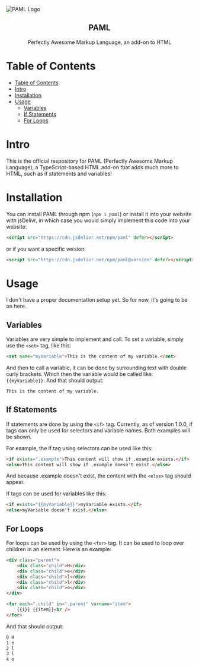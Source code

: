 ![PAML Logo](https://repository-images.githubusercontent.com/491334714/441747be-9bce-44e3-9330-0b78ff026b2d)

<h2 align="center">PAML</h2>
<p align="center">Perfectly Awesome Markup Language, an add-on to HTML</p>

# Table of Contents
- [Table of Contents](#table-of-contents)
- [Intro](#intro)
- [Installation](#installation)
- [Usage](#usage)
  - [Variables](#variables)
  - [If Statements](#if-statements)
  - [For Loops](#for-loops)

# Intro
This is the official respository for PAML (Perfectly Awesome Markup Language), a TypeScript-based HTML add-on that adds much more to HTML, such as if statements and variables!

# Installation
You can install PAML through npm (`npm i paml`) or install it into your website with jsDelivr, in which case you would simply implement this code into your website:
```html
<script src="https://cdn.jsdelivr.net/npm/paml" defer></script>
```
or if you want a specific version:
```html
<script src="https://cdn.jsdelivr.net/npm/paml@version" defer></script>
```

# Usage
I don't have a proper documentation setup yet. So for now, it's going to be on here.

## Variables
Variables are very simple to implement and call. To set a variable, simply use the `<set>` tag, like this:
```html
<set name="myVariable">This is the content of my variable.</set>
```
And then to call a variable, it can be done by surrounding text with double curly brackets. Which then the variable would be called like: `{{myVariable}}`. And that should output:
```html
This is the content of my variable.
```

## If Statements
If statements are done by using the `<if>` tag. Currently, as of version 1.0.0, if tags can only be used for selectors and variable names. Both examples will be shown.

For example, the if tag using selectors can be used like this:
```html
<if exists=".example">This content will show if .example exists.</if>
<else>This content will show if .example doesn't exist.</else>
```
And because .example doesn't exist, the content with the `<else>` tag should appear.

If tags can be used for variables like this:
```html
<if exists="{{myVariable}}">myVariable exists.</if>
<else>myVariable doesn't exist.</else>
```

## For Loops
For loops can be used by using the `<for>` tag. It can be used to loop over children in an element. Here is an example:
```html
<div class="parent">
    <div class="child">H</div>
    <div class="child">e</div>
    <div class="child">l</div>
    <div class="child">l</div>
    <div class="child">o</div>
</div>

<for each=".child" in=".parent" varname="item">
    {{i}} {{item}}<br />
</for>
```
And that should output:
```html
0 H
1 e
2 l
3 l
4 o
```

